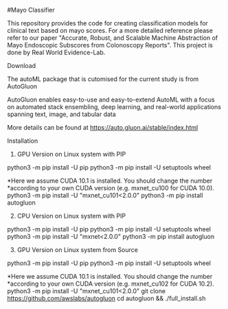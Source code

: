 #Mayo Classifier


This repository provides the code for creating classification models for clinical text based on mayo scores.
For a more detailed reference please refer to our paper "Accurate, Robust, and Scalable Machine Abstraction of Mayo Endoscopic Subscores from Colonoscopy Reports". 
This project is done by Real World Evidence-Lab.

Download

The autoML package that is cutomised for the current study is from AutoGluon

AutoGluon enables easy-to-use and easy-to-extend AutoML with a focus on automated stack ensembling, deep learning, and real-world applications spanning text, image, and tabular data

More details can be found at https://auto.gluon.ai/stable/index.html


Installation

1. GPU Version on Linux system with PIP

python3 -m pip install -U pip
python3 -m pip install -U setuptools wheel

*Here we assume CUDA 10.1 is installed.  You should change the number
*according to your own CUDA version (e.g. mxnet_cu100 for CUDA 10.0).
python3 -m pip install -U "mxnet_cu101<2.0.0"
python3 -m pip install autogluon


2. CPU Version on Linux system with PIP

python3 -m pip install -U pip
python3 -m pip install -U setuptools wheel
python3 -m pip install -U "mxnet<2.0.0"
python3 -m pip install autogluon


3. GPU Version on Linux system from Source

python3 -m pip install -U pip
python3 -m pip install -U setuptools wheel

*Here we assume CUDA 10.1 is installed.  You should change the number
*according to your own CUDA version (e.g. mxnet_cu102 for CUDA 10.2).
python3 -m pip install -U "mxnet_cu101<2.0.0"
git clone https://github.com/awslabs/autogluon
cd autogluon && ./full_install.sh
